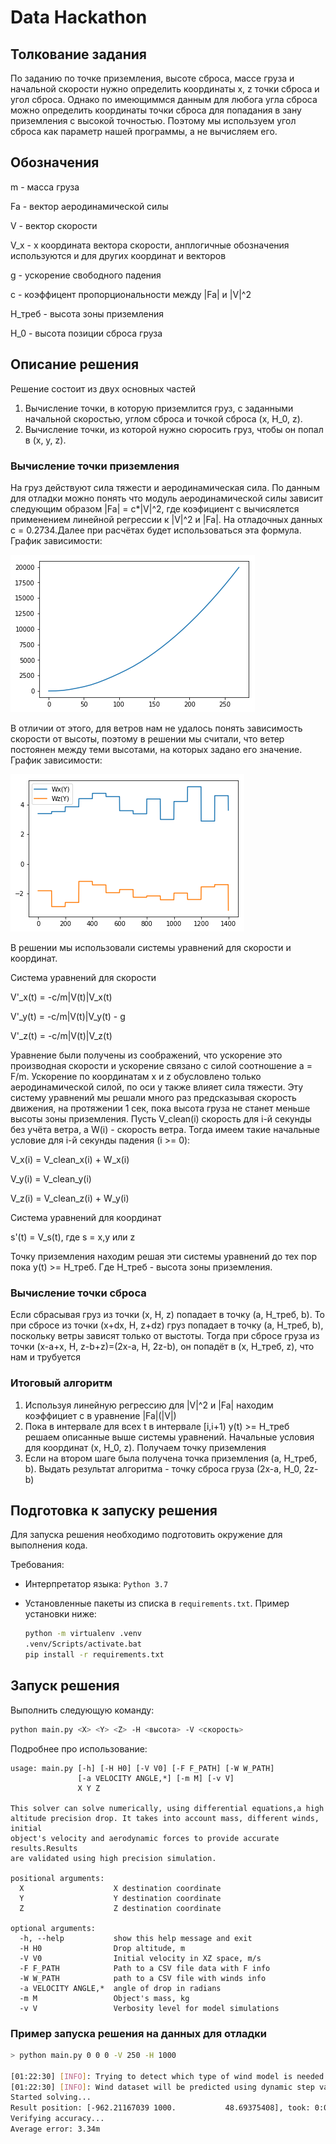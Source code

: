 # Data Hackathon

## Толкование задания

По заданию по  точке приземления, высоте сброса, массе груза и начальной 
скорости нужно определить координаты x, z точки сброса и угол сброса. 
Однако по имеющиммся данным для любога угла сброса можно определить  координаты точки сброса для попадания
в зану приземления с высокой точностью. Поэтому мы используем угол сброса как параметр нашей программы, а не 
вычисляем его.

## Обозначения

m - масса груза

Fa - вектор аеродинамической силы

V - вектор скорости
 
V_x - x координата вектора скорости, анплогичные обозначения используются и для
других координат и векторов

g - ускорение свободного падения

c - коэффицент пропорциональности между |Fa| и |V|^2

H_треб - высота зоны приземления

H_0 - высота позиции сброса груза
 

## Описание решения
Решение состоит из двух основных частей
 1) Вычисление точки, в которую приземлится груз, 
 с заданными начальной скоростью, углом сброса и точкой сброса (x, H_0, z). 
 2) Вычисление точки, из которой нужно сюросить груз, чтобы он попал в (x, y, z).

### Вычисление точки приземления
На груз действуют сила тяжести и аеродинамическая сила. По данным для отладки можно понять что 
модуль аеродинамической силы зависит следующим образом |Fa| = c*|V|^2, где коэфициент c вычисялется применением
линейной регрессии к |V|^2 и |Fa|. На отладочных данных c =  0.2734.Далее при расчётах будет использоваться эта формула. 
График зависимости:

![Alt text](images/Fa.png?raw=true )

В отличии от этого, для ветров нам не удалось понять зависимость скорости от высоты, поэтому в решении мы
считали, что ветер постоянен между теми высотами, на которых задано его значение.
График зависимости:

![Alt text](images/Wind.png?raw=true )

В решении мы использовали системы уравнений для скорости и координат.

Система уравнений для скорости

V'_x(t) = -c/m|V(t)|V_x(t)

V'_y(t) = -c/m|V(t)|V_y(t) - g

V'_z(t) = -c/m|V(t)|V_z(t)

Уравнение были получены из соображений, что ускорение это производная скорости и ускорение связано
с силой соотношение a = F/m. Ускорение по координатам  x и z обусловлено только аеродинамической
силой, по оси y также влияет сила тяжести. Эту систему уравнений мы решали много раз предсказывая
скорость движения, на протяжении 1 сек, пока высота груза не станет меньше высоты зоны приземления.
Пусть V_clean(i) скорость для i-й секунды без учёта ветра, а  W(i) - скорость ветра.
Тогда имеем такие начальные условие для i-й секунды падения (i >= 0):

V_x(i) = V_clean_x(i) + W_x(i)

V_y(i) = V_clean_y(i)

V_z(i) = V_clean_z(i) + W_y(i)

Система уравнений для координат

s'(t) = V_s(t), где s = x,y  или z

Точку приземления находим решая эти системы уравнений до тех пор пока y(t) >= H_треб.
Где H_треб - высота зоны приземления. 

### Вычисление точки сброса
Если сбрасывая груз из точки (x, H, z) попадает в точку  (a, H_треб, b). То при сбросе из
точки (x+dx, H, z+dz) груз попадает в точку  (a, H_треб, b), поскольку ветры  зависят
только от выстоты. Тогда при сбросе груза из точки (x-a+x, H, z-b+z)=(2x-a, H, 2z-b), он попадёт в
(x, H_треб, z), что нам и трубуется 

### Итоговый алгоритм
1) Используя линейную регрессию для |V|^2 и |Fa| находим коэффициет c в уравнение |Fa|(|V|)
2) Пока в интервале для всех t в интервале [i,i+1) y(t) >= H_треб решаем описанные 
выше системы уравнений. Начальные условия для координат (x, H_0, z). Получаем точку приземления
3) Если на втором шаге была получена точка приземления (a, H_треб, b). Выдать результат алгоритма - 
точку сброса груза  (2x-a, H_0, 2z-b)


## Подготовка к запуску решения
Для запуска решения необходимо подготовить окружение для выполнения кода.

Требования:

- Интерпретатор языка: `Python 3.7`
- Установленные пакеты из списка в `requirements.txt`.
  Пример установки ниже: 
  
  ```bash
  python -m virtualenv .venv
  .venv/Scripts/activate.bat
  pip install -r requirements.txt
  ```

## Запуск решения

Выполнить следующую команду:

```bash
python main.py <X> <Y> <Z> -H <высота> -V <скорость>
```

Подробнее про использование:

```
usage: main.py [-h] [-H H0] [-V V0] [-F F_PATH] [-W W_PATH]
               [-a VELOCITY ANGLE,*] [-m M] [-v V]
               X Y Z

This solver can solve numerically, using differential equations,a high
altitude precision drop. It takes into account mass, different winds, initial
object's velocity and aerodynamic forces to provide accurate results.Results
are validated using high precision simulation.

positional arguments:
  X                    X destination coordinate
  Y                    Y destination coordinate
  Z                    Z destination coordinate

optional arguments:
  -h, --help           show this help message and exit
  -H H0                Drop altitude, m
  -V V0                Initial velocity in XZ space, m/s
  -F F_PATH            Path to a CSV file data with F info
  -W W_PATH            path to a CSV file with winds info
  -a VELOCITY ANGLE,*  angle of drop in radians
  -m M                 Object's mass, kg
  -v V                 Verbosity level for model simulations

```

### Пример запуска решения на данных для отладки

```bash
> python main.py 0 0 0 -V 250 -H 1000

[01:22:30] [INFO]: Trying to detect which type of wind model is needed (calculate deltas in a dataset)...
[01:22:30] [INFO]: Wind dataset will be predicted using dynamic step variation: False
Started solving...
Result position: [-962.21167039 1000.           48.69375408], took: 0:00:00.391501
Verifying accuracy...
Average error: 3.34m
```